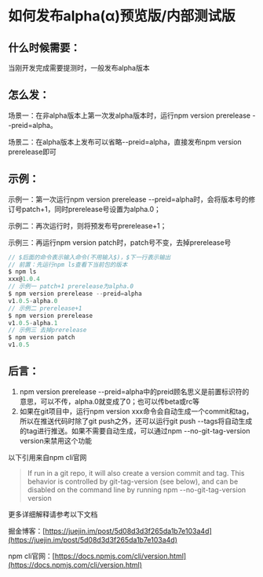 # 如何发布alpha(α)预览版/内部测试版
## 什么时候需要：
当刚开发完成需要提测时，一般发布alpha版本
## 怎么发：
场景一：在非alpha版本上第一次发alpha版本时，运行npm version prerelease --preid=alpha。

场景二：在alpha版本上发布可以省略--preid=alpha，直接发布npm version prerelease即可
## 示例：
示例一：第一次运行npm version prerelease --preid=alpha时，会将版本号的修订号patch+1，同时prerelease号设置为alpha.0；

示例二：再次运行时，则将预发布号prerelease+1；

示例三：再运行npm version patch时，patch号不变，去掉prerelease号
```js
// $后面的命令表示输入命令(不用输入$)，$下一行表示输出
// 前置：先运行npm ls查看下当前包的版本
$ npm ls
xxx@1.0.4
// 示例一 patch+1 prerelease为alpha.0
$ npm version prerelease --preid=alpha
v1.0.5-alpha.0
// 示例二 prerelease+1
$ npm version prerelease
v1.0.5-alpha.1
// 示例三 去掉prerelease
$ npm version patch
v1.0.5
```

## 后言：
1. npm version prerelease --preid=alpha中的preid顾名思义是前置标识符的意思，可以不传，alpha.0就变成了0；也可以传beta或rc等
2. 如果在git项目中，运行npm version xxx命令会自动生成一个commit和tag，所以在推送代码时除了git push之外，还可以运行git push --tags将自动生成的tag进行推送。如果不需要自动生成，可以通过npm --no-git-tag-version version来禁用这个功能

以下引用来自npm cli官网
> If run in a git repo, it will also create a version commit and tag. This behavior is controlled by git-tag-version (see below), and can be disabled on the command line by running npm --no-git-tag-version version

更多详细解释请参考以下文档

掘金博客：[https://juejin.im/post/5d08d3d3f265da1b7e103a4d](https://juejin.im/post/5d08d3d3f265da1b7e103a4d)

npm cli官网：[https://docs.npmjs.com/cli/version.html](https://docs.npmjs.com/cli/version.html)